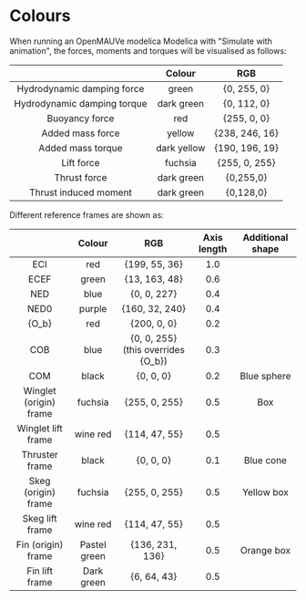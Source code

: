# Colours

When running an OpenMAUVe modelica Modelica with "Simulate with animation", the forces, moments and torques will be visualised as follows:   
  
 |  | Colour  | RGB |
| :---:   | :---: | :---: |
| Hydrodynamic damping force |  green  | {0, 255, 0} |
| Hydrodynamic damping torque |  dark green  | {0, 112, 0} |
| Buoyancy force | red  | {255, 0, 0} |
| Added mass force | yellow  | {238, 246, 16} |
| Added mass torque | dark yellow  | {190, 196, 19} |
| Lift force | fuchsia | {255, 0, 255} |
| Thrust force | dark green | {0,255,0} |
| Thrust induced moment | dark green | {0,128,0} |
  

Different reference frames are shown as:  

 |  | Colour  | RGB | Axis length | Additional shape |
| :---:   | :---: | :---: | :---: | :---: |
| ECI |  red  | {199, 55, 36} |  1.0 |  |
| ECEF |  green  | {13, 163, 48} | 0.6  |  |
| NED | blue  | {0, 0, 227} | 0.4 |  |
| NED0 | purple  | {160, 32, 240} | 0.4 |  |
| {O_b} | red | {200, 0, 0} | 0.2 |  |
| COB | blue | {0, 0, 255} (this overrides {O_b}) | 0.3 |  |
| COM | black | {0, 0, 0} |  0.2 | Blue sphere  |
| Winglet (origin) frame | fuchsia | {255, 0, 255} | 0.5 | Box |
| Winglet lift frame | wine red | {114, 47, 55} | 0.5 |   |
| Thruster frame | black | {0, 0, 0} | 0.1  | Blue cone | 
| Skeg (origin) frame | fuchsia | {255, 0, 255} | 0.5 | Yellow box |
| Skeg lift frame | wine red | {114, 47, 55} | 0.5 |   |
| Fin (origin) frame | Pastel green | {136, 231, 136} | 0.5 | Orange box |
| Fin lift frame | Dark green | {6, 64, 43} | 0.5 |   |
